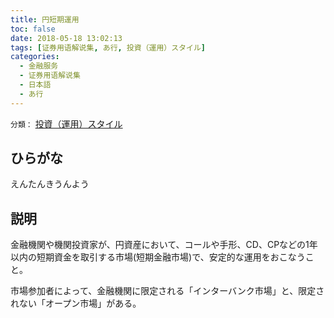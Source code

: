 ```yaml
---
title: 円短期運用
toc: false
date: 2018-05-18 13:02:13
tags: [证券用语解说集, あ行, 投資（運用）スタイル]
categories:
  - 金融服务
  - 证券用语解说集
  - 日本語
  - あ行
---
```


`分類：` [投資（運用）スタイル](/tags/投資（運用）スタイル/)

## ひらがな

えんたんきうんよう

## 説明

金融機関や機関投資家が、円資産において、コールや手形、CD、CPなどの1年以内の短期資金を取引する市場(短期金融市場)で、安定的な運用をおこなうこと。

市場参加者によって、金融機関に限定される「インターバンク市場」と、限定されない「オープン市場」がある。
